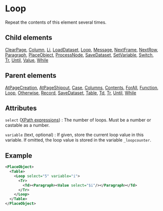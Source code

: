 # Loop



Repeat the contents of this element several times.



##  Child elements

[ClearPage](../clearpage.md), [Column](../column.md), [Li](../li.md), [LoadDataset](../loaddataset.md), [Loop](../loop.md), [Message](../message.md), [NextFrame](../nextframe.md), [NextRow](../nextrow.md), [Paragraph](../paragraph.md), [PlaceObject](../placeobject.md), [ProcessNode](../processnode.md), [SaveDataset](../savedataset.md), [SetVariable](../setvariable.md), [Switch](../switch.md), [Tr](../tr.md), [Until](../until.md), [Value](../value.md), [While](../while.md)

##  Parent elements

[AtPageCreation](../atpagecreation.md), [AtPageShipout](../atpageshipout.md), [Case](../case.md), [Columns](../columns.md), [Contents](../contents.md), [ForAll](../forall.md), [Function](../function.md), [Loop](../loop.md), [Otherwise](../otherwise.md), [Record](../record.md), [SaveDataset](../savedataset.md), [Table](../table.md), [Td](../td.md), [Tr](../tr.md), [Until](../until.md), [While](../while.md)


## Attributes



`select` ([XPath expressions](../../../manual/xpath.md))
:   The number of loops. Must be a number or castable as a number.




`variable` (text, optional)
:   If given, store the current loop value in this variable. If omitted, the loop value is stored in the variable `_loopcounter`.




## Example

```xml
<PlaceObject>
  <Table>
    <Loop select="5" variable="i">
      <Tr>
        <Td><Paragraph><Value select="$i"/></Paragraph></Td>
      </Tr>
    </Loop>
  </Table>
</PlaceObject>

```





